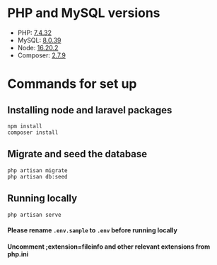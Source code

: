 # PHP and MySQL versions
- PHP: [7.4.32](https://www.php.net/releases/)
- MySQL: [8.0.39](https://dev.mysql.com/downloads/installer/)
- Node: [16.20.2](https://nodejs.org/en/blog/release/v16.20.2)
- Composer: [2.7.9](https://getcomposer.org/download/)

# Commands for set up

## Installing node and laravel packages
```
npm install
composer install
```

## Migrate and seed the database
```
php artisan migrate
php artisan db:seed
```

## Running locally
```
php artisan serve
```

#### Please rename `.env.sample` to `.env` before running locally
#### Uncomment ;extension=fileinfo and other relevant extensions from php.ini
